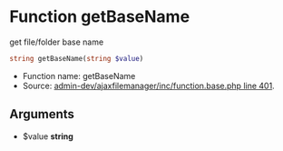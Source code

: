 Function getBaseName
===========================

get file/folder base name



```php
string getBaseName(string $value)
```

* Function name: getBaseName
* Source: [admin-dev/ajaxfilemanager/inc/function.base.php line 401](https://github.com/PrestaShop/PrestaShop/blob/1.5.6.3/admin-dev/ajaxfilemanager/inc/function.base.php#L401).

Arguments
---------

* $value **string**


